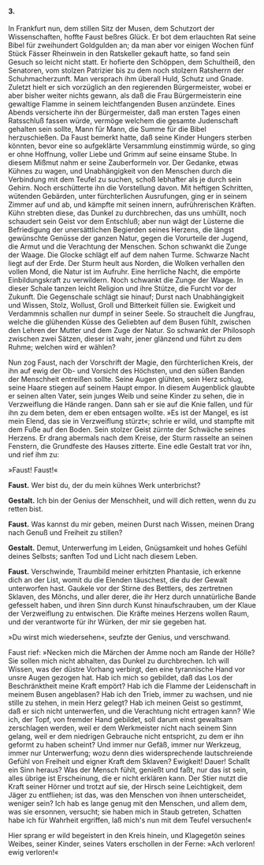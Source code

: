 #### 3.

In Frankfurt nun, dem stillen Sitz der Musen, dem Schutzort der Wissenschaften, hoffte Faust beßres Glück. Er bot dem erlauchten Rat seine Bibel für zweihundert Goldgulden an; da man aber vor einigen Wochen fünf Stück Fässer Rheinwein in den Ratskeller gekauft hatte, so fand sein Gesuch so leicht nicht statt. Er hofierte den Schöppen, dem Schultheiß, den Senatoren, vom stolzen Patrizier bis zu dem noch stolzern Ratsherrn der Schuhmacherzunft. Man versprach ihm überall Huld, Schutz und Gnade. Zuletzt hielt er sich vorzüglich an den regierenden Bürgermeister, wobei er aber bisher weiter nichts gewann, als daß die Frau Bürgermeisterin eine gewaltige Flamme in seinem leichtfangenden Busen anzündete. Eines Abends versicherte ihn der Bürgermeister, daß man ersten Tages einen Ratsschluß fassen würde, vermöge welchem die gesamte Judenschaft gehalten sein sollte, Mann für Mann, die Summe für die Bibel herzuschießen. Da Faust bemerkt hatte, daß seine Kinder Hungers sterben könnten, bevor eine so aufgeklärte Versammlung einstimmig würde, so ging er ohne Hoffnung, voller Liebe und Grimm auf seine einsame Stube. In diesem Mißmut nahm er seine Zauberformeln vor. Der Gedanke, etwas Kühnes zu wagen, und Unabhängigkeit von den Menschen durch die Verbindung mit dem Teufel zu suchen, schoß lebhafter als je durch sein Gehirn. Noch erschütterte ihn die Vorstellung davon. Mit heftigen Schritten, wütenden Gebärden, unter fürchterlichen Ausrufungen, ging er in seinem Zimmer auf und ab, und kämpfte mit seinen innern, aufrührerischen Kräften. Kühn strebten diese, das Dunkel zu durchbrechen, das uns umhüllt, noch schaudert sein Geist vor dem Entschluß; aber nun wägt der Lüsterne die Befriedigung der unersättlichen Begierden seines Herzens, die längst gewünschte Genüsse der ganzen Natur, gegen die Vorurteile der Jugend, die Armut und die Verachtung der Menschen. Schon schwankt die Zunge der Waage. Die Glocke schlägt elf auf dem nahen Turme. Schwarze Nacht liegt auf der Erde. Der Sturm heult aus Norden, die Wolken verhallen den vollen Mond, die Natur ist im Aufruhr. Eine herrliche Nacht, die empörte Einbildungskraft zu verwildern. Noch schwankt die Zunge der Waage. In dieser Schale tanzen leicht Religion und ihre Stütze, die Furcht vor der Zukunft. Die Gegenschale schlägt sie hinauf; Durst nach Unabhängigkeit und Wissen, Stolz, Wollust, Groll und Bitterkeit füllen sie. Ewigkeit und Verdammnis schallen nur dumpf in seiner Seele. So strauchelt die Jungfrau, welche die glühenden Küsse des Geliebten auf dem Busen fühlt, zwischen den Lehren der Mutter und dem Zuge der Natur. So schwankt der Philosoph zwischen zwei Sätzen, dieser ist wahr, jener glänzend und führt zu dem Ruhme; welchen wird er wählen?

Nun zog Faust, nach der Vorschrift der Magie, den fürchterlichen Kreis, der ihn auf ewig der Ob- und Vorsicht des Höchsten, und den süßen Banden der Menschheit entreißen sollte. Seine Augen glühten, sein Herz schlug, seine Haare stiegen auf seinem Haupt empor. In diesem Augenblick glaubte er seinen alten Vater, sein junges Weib und seine Kinder zu sehen, die in Verzweiflung die Hände rangen. Dann sah er sie auf die Knie fallen, und für ihn zu dem beten, dem er eben entsagen wollte. »Es ist der Mangel, es ist mein Elend, das sie in Verzweiflung stürzt«; schrie er wild, und stampfte mit dem Fuße auf den Boden. Sein stolzer Geist zürnte der Schwäche seines Herzens. Er drang abermals nach dem Kreise, der Sturm rasselte an seinen Fenstern, die Grundfeste des Hauses zitterte. Eine edle Gestalt trat vor ihn, und rief ihm zu:

»Faust! Faust!«

**Faust.** Wer bist du, der du mein kühnes Werk unterbrichst?

**Gestalt.** Ich bin der Genius der Menschheit, und will dich retten, wenn du zu retten bist.

**Faust.** Was kannst du mir geben, meinen Durst nach Wissen, meinen Drang nach Genuß und Freiheit zu stillen?

**Gestalt.** Demut, Unterwerfung im Leiden, Gnügsamkeit und hohes Gefühl deines Selbsts; sanften Tod und Licht nach diesem Leben.

**Faust.** Verschwinde, Traumbild meiner erhitzten Phantasie, ich erkenne dich an der List, womit du die Elenden täuschest, die du der Gewalt unterworfen hast. Gaukele vor der Stirne des Bettlers, des zertretnen Sklaven, des Mönchs, und aller derer, die ihr Herz durch unnatürliche Bande gefesselt haben, und ihren Sinn durch Kunst hinaufschrauben, um der Klaue der Verzweiflung zu entwischen. Die Kräfte meines Herzens wollen Raum, und der verantworte für ihr Würken, der mir sie gegeben hat.

»Du wirst mich wiedersehen«, seufzte der Genius, und verschwand.

Faust rief: »Necken mich die Märchen der Amme noch am Rande der Hölle? Sie sollen mich nicht abhalten, das Dunkel zu durchbrechen. Ich will Wissen, was der düstre Vorhang verbirgt, den eine tyrannische Hand vor unsre Augen gezogen hat. Hab ich mich so gebildet, daß das Los der Beschränktheit meine Kraft empört? Hab ich die Flamme der Leidenschaft in meinem Busen angeblasen? Hab ich den Trieb, immer zu wachsen, und nie stille zu stehen, in mein Herz gelegt? Hab ich meinen Geist so gestimmt, daß er sich nicht unterwerfen, und die Verachtung nicht ertragen kann? Wie ich, der Topf, von fremder Hand gebildet, soll darum einst gewaltsam zerschlagen werden, weil er dem Werkmeister nicht nach seinem Sinn gelang, weil er dem niedrigen Gebrauche nicht entspricht, zu dem er ihn geformt zu haben scheint? Und immer nur Gefäß, immer nur Werkzeug, immer nur Unterwerfung; wozu denn dies widersprechende lautschreiende Gefühl von Freiheit und eigner Kraft dem Sklaven? Ewigkeit! Dauer! Schallt ein Sinn heraus? Was der Mensch fühlt, genießt und faßt, nur das ist sein, alles übrige ist Erscheinung, die er nicht erklären kann. Der Stier nutzt die Kraft seiner Hörner und trotzt auf sie, der Hirsch seine Leichtigkeit, dem Jäger zu entfliehen; ist das, was den Menschen von ihnen unterscheidet, weniger sein? Ich hab es lange genug mit den Menschen, und allem dem, was sie ersonnen, versucht; sie haben mich in Staub getreten, Schatten habe ich für Wahrheit ergriffen, laß mich's nun mit dem Teufel versuchen!«

Hier sprang er wild begeistert in den Kreis hinein, und Klagegetön seines Weibes, seiner Kinder, seines Vaters erschollen in der Ferne: »Ach verloren! ewig verloren!«